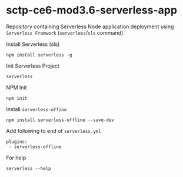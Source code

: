 # sctp-ce6-mod3.6-serverless-app

Repository containing Serverless Node application deployment using `Serverless Framwork` (`serverless`/`sls` command).

Install Serverless (sls)
```
npm install serverless -g
```

Init Serverless Project
```
serverless
```

NPM Init
```
npm init
```

Install `serverless-offine`
```
npm install serverless-offline --save-dev
```

Add following to end of `serverless.yml`
```
plugins:
 - serverless-offline
```

For help
```
serverless --help
```